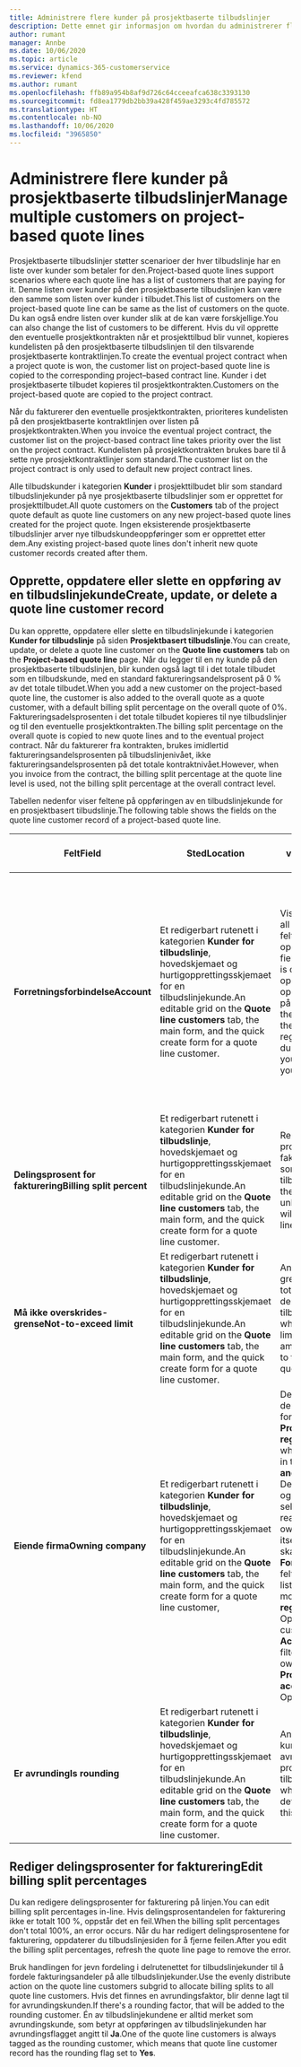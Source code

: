 ```yaml
---
title: Administrere flere kunder på prosjektbaserte tilbudslinjer
description: Dette emnet gir informasjon om hvordan du administrerer flere kunder på prosjektbaserte tilbudslinjer.
author: rumant
manager: Annbe
ms.date: 10/06/2020
ms.topic: article
ms.service: dynamics-365-customerservice
ms.reviewer: kfend
ms.author: rumant
ms.openlocfilehash: ffb89a954b8af9d726c64cceeafca638c3393130
ms.sourcegitcommit: fd8ea1779db2bb39a428f459ae3293c4fd785572
ms.translationtype: HT
ms.contentlocale: nb-NO
ms.lasthandoff: 10/06/2020
ms.locfileid: "3965850"
---
```

# <a name="manage-multiple-customers-on-project-based-quote-lines"></a><span data-ttu-id="76413-103">Administrere flere kunder på prosjektbaserte tilbudslinjer</span><span class="sxs-lookup"><span data-stu-id="76413-103">Manage multiple customers on project-based quote lines</span></span>

<span data-ttu-id="76413-104">Prosjektbaserte tilbudslinjer støtter scenarioer der hver tilbudslinje har en liste over kunder som betaler for den.</span><span class="sxs-lookup"><span data-stu-id="76413-104">Project-based quote lines support scenarios where each quote line has a list of customers that are paying for it.</span></span> <span data-ttu-id="76413-105">Denne listen over kunder på den prosjektbaserte tilbudslinjen kan være den samme som listen over kunder i tilbudet.</span><span class="sxs-lookup"><span data-stu-id="76413-105">This list of customers on the project-based quote line can be same as the list of customers on the quote.</span></span> <span data-ttu-id="76413-106">Du kan også endre listen over kunder slik at de kan være forskjellige.</span><span class="sxs-lookup"><span data-stu-id="76413-106">You can also change the list of customers to be different.</span></span> <span data-ttu-id="76413-107">Hvis du vil opprette den eventuelle prosjektkontrakten når et prosjekttilbud blir vunnet, kopieres kundelisten på den prosjektbaserte tilbudslinjen til den tilsvarende prosjektbaserte kontraktlinjen.</span><span class="sxs-lookup"><span data-stu-id="76413-107">To create the eventual project contract when a project quote is won, the customer list on project-based quote line is copied to the corresponding project–based contract line.</span></span> <span data-ttu-id="76413-108">Kunder i det prosjektbaserte tilbudet kopieres til prosjektkontrakten.</span><span class="sxs-lookup"><span data-stu-id="76413-108">Customers on the project-based quote are copied to the project contract.</span></span>

<span data-ttu-id="76413-109">Når du fakturerer den eventuelle prosjektkontrakten, prioriteres kundelisten på den prosjektbaserte kontraktlinjen over listen på prosjektkontrakten.</span><span class="sxs-lookup"><span data-stu-id="76413-109">When you invoice the eventual project contract, the customer list on the project-based contract line takes priority over the list on the project contract.</span></span> <span data-ttu-id="76413-110">Kundelisten på prosjektkontrakten brukes bare til å sette nye prosjektkontraktlinjer som standard.</span><span class="sxs-lookup"><span data-stu-id="76413-110">The customer list on the project contract is only used to default new project contract lines.</span></span>

<span data-ttu-id="76413-111">Alle tilbudskunder i kategorien **Kunder** i prosjekttilbudet blir som standard tilbudslinjekunder på nye prosjektbaserte tilbudslinjer som er opprettet for prosjekttilbudet.</span><span class="sxs-lookup"><span data-stu-id="76413-111">All quote customers on the **Customers** tab of the project quote default as quote line customers on any new project-based quote lines created for the project quote.</span></span> <span data-ttu-id="76413-112">Ingen eksisterende prosjektbaserte tilbudslinjer arver nye tilbudskundeoppføringer som er opprettet etter dem.</span><span class="sxs-lookup"><span data-stu-id="76413-112">Any existing project-based quote lines don't inherit new quote customer records created after them.</span></span>

## <a name="create-update-or-delete-a-quote-line-customer-record"></a><span data-ttu-id="76413-113">Opprette, oppdatere eller slette en oppføring av en tilbudslinjekunde</span><span class="sxs-lookup"><span data-stu-id="76413-113">Create, update, or delete a quote line customer record</span></span>

<span data-ttu-id="76413-114">Du kan opprette, oppdatere eller slette en tilbudslinjekunde i kategorien **Kunder for tilbudslinje** på siden **Prosjektbasert tilbudslinje**.</span><span class="sxs-lookup"><span data-stu-id="76413-114">You can create, update, or delete a quote line customer on the **Quote line customers** tab on the **Project-based quote line** page.</span></span> <span data-ttu-id="76413-115">Når du legger til en ny kunde på den prosjektbaserte tilbudslinjen, blir kunden også lagt til i det totale tilbudet som en tilbudskunde, med en standard faktureringsandelsprosent på 0 % av det totale tilbudet.</span><span class="sxs-lookup"><span data-stu-id="76413-115">When you add a new customer on the project-based quote line, the customer is also added to the overall quote as a quote customer, with a default billing split percentage on the overall quote of 0%.</span></span> <span data-ttu-id="76413-116">Faktureringsadelsprosenten i det totale tilbudet kopieres til nye tilbudslinjer og til den eventuelle prosjektkontrakten.</span><span class="sxs-lookup"><span data-stu-id="76413-116">The billing split percentage on the overall quote is copied to new quote lines and to the eventual project contract.</span></span> <span data-ttu-id="76413-117">Når du fakturerer fra kontrakten, brukes imidlertid faktureringsandelsprosenten på tilbudslinjenivået, ikke faktureringsandelsprosenten på det totale kontraktnivået.</span><span class="sxs-lookup"><span data-stu-id="76413-117">However, when you invoice from the contract, the billing split percentage at the quote line level is used, not the billing split percentage at the overall contract level.</span></span> 

<span data-ttu-id="76413-118">Tabellen nedenfor viser feltene på oppføringen av en tilbudslinjekunde for en prosjektbasert tilbudslinje.</span><span class="sxs-lookup"><span data-stu-id="76413-118">The following table shows the fields on the quote line customer record of a project-based quote line.</span></span>

| <span data-ttu-id="76413-119">Felt</span><span class="sxs-lookup"><span data-stu-id="76413-119">Field</span></span> | <span data-ttu-id="76413-120">Sted</span><span class="sxs-lookup"><span data-stu-id="76413-120">Location</span></span> | <span data-ttu-id="76413-121">Beskrivelse og veiledning</span><span class="sxs-lookup"><span data-stu-id="76413-121">Description and guidance</span></span> | <span data-ttu-id="76413-122">Nedstrøms påvirkning</span><span class="sxs-lookup"><span data-stu-id="76413-122">Downstream impact</span></span> |
| --- | --- | --- | --- |
| <span data-ttu-id="76413-123">**Forretningsforbindelse**</span><span class="sxs-lookup"><span data-stu-id="76413-123">**Account**</span></span> | <span data-ttu-id="76413-124">Et redigerbart rutenett i kategorien **Kunder for tilbudslinje**, hovedskjemaet og hurtigopprettingsskjemaet for en tilbudslinjekunde.</span><span class="sxs-lookup"><span data-stu-id="76413-124">An editable grid on the **Quote line customers** tab, the main form, and the quick create form for a quote line customer.</span></span> | <span data-ttu-id="76413-125">Viser alle aktive kontoer.</span><span class="sxs-lookup"><span data-stu-id="76413-125">Lists all active accounts.</span></span> <span data-ttu-id="76413-126">Dette feltet er låst etter at oppføringen er opprettet.</span><span class="sxs-lookup"><span data-stu-id="76413-126">This field is locked after the record is created.</span></span> <span data-ttu-id="76413-127">Hvis du må oppdatere feltet, sletter du oppføringen og oppretter den på nytt.</span><span class="sxs-lookup"><span data-stu-id="76413-127">If you need to update the field, delete and recreate the record.</span></span> <span data-ttu-id="76413-128">Hvis du har registrert faktiske verdier, kan du ikke slette oppføringen.</span><span class="sxs-lookup"><span data-stu-id="76413-128">If you recorded any actuals, you can't delete the record.</span></span> | <span data-ttu-id="76413-129">Når du velger en forretningsforbindelse fra hovedlisten over forretningsforbindelser som skal legges til, blir tilbudslinjekunden også lagt til som en tilbudskunde.</span><span class="sxs-lookup"><span data-stu-id="76413-129">When you pick an account from the master list of accounts to add, the Quote line customer is also added as a Quote customer.</span></span> <span data-ttu-id="76413-130">Tilbudslinjekunder kopieres til kunder på prosjektkontraktlinjen når et tilbud blir vunnet.</span><span class="sxs-lookup"><span data-stu-id="76413-130">Quote line customers are copied to the project contract line customers when a quote is won.</span></span> |
| <span data-ttu-id="76413-131">**Delingsprosent for fakturering**</span><span class="sxs-lookup"><span data-stu-id="76413-131">**Billing split percent**</span></span> | <span data-ttu-id="76413-132">Et redigerbart rutenett i kategorien **Kunder for tilbudslinje**, hovedskjemaet og hurtigopprettingsskjemaet for en tilbudslinjekunde.</span><span class="sxs-lookup"><span data-stu-id="76413-132">An editable grid on the **Quote line customers** tab, the main form, and the quick create form for a quote line customer.</span></span> | <span data-ttu-id="76413-133">Representerer prosentandelen av hver ikke-fakturerte salgstransaksjon som skal tilskrives denne tilbudslinjekunden.</span><span class="sxs-lookup"><span data-stu-id="76413-133">Represents the percentage of each unbilled sales transaction that will be attributed to this quote line customer.</span></span> | <span data-ttu-id="76413-134">Kopiert over til kunder for prosjektkontraktlinje.</span><span class="sxs-lookup"><span data-stu-id="76413-134">Copied over to project contract line customers.</span></span> |
| <span data-ttu-id="76413-135">**Må ikke overskrides-grense**</span><span class="sxs-lookup"><span data-stu-id="76413-135">**Not-to-exceed limit**</span></span> | <span data-ttu-id="76413-136">Et redigerbart rutenett i kategorien **Kunder for tilbudslinje**, hovedskjemaet og hurtigopprettingsskjemaet for en tilbudslinjekunde.</span><span class="sxs-lookup"><span data-stu-id="76413-136">An editable grid on the **Quote line customers** tab, the main form, and the quick create form for a quote line customer.</span></span> | <span data-ttu-id="76413-137">Angir om det finnes en avtalt grense eller et tak på totalbeløp som blir fakturert til denne kunden for denne tilbudslinjen.</span><span class="sxs-lookup"><span data-stu-id="76413-137">Indicates whether there is a negotiated limit or cap to the overall amount that will be invoiced to this customer for this quoted line.</span></span> | <span data-ttu-id="76413-138">Kopiert over til kunder for prosjektkontraktlinje når et tilbud er vunnet.</span><span class="sxs-lookup"><span data-stu-id="76413-138">Copied over to project contract line customers when a quote is won.</span></span> |
| <span data-ttu-id="76413-139">**Eiende firma**</span><span class="sxs-lookup"><span data-stu-id="76413-139">**Owning company**</span></span> | <span data-ttu-id="76413-140">Et redigerbart rutenett i kategorien **Kunder for tilbudslinje**, hovedskjemaet og hurtigopprettingsskjemaet for en tilbudslinjekunde.</span><span class="sxs-lookup"><span data-stu-id="76413-140">An editable grid on the **Quote line customers** tab, the main form, and the quick create form for a quote line customer,</span></span> | <span data-ttu-id="76413-141">Den juridiske enheten som denne kunden er konfigurert for, i modulen **Prosjektstyring og regnskap**.</span><span class="sxs-lookup"><span data-stu-id="76413-141">The legal entity in which this customer is set up in the **Project management and accounting** module.</span></span> <span data-ttu-id="76413-142">Dette feltet er skrivebeskyttet og er satt til eiende firma for selve tilbudet.</span><span class="sxs-lookup"><span data-stu-id="76413-142">This field is read-only and is set to the owning company of the quote itself.</span></span> <span data-ttu-id="76413-143">Listen over kunder som skal legges til i **Forretningsforbindelse**-feltet, er allerede filtrert til listen fra det eiende firmaet i modulen **Prosjektstyring og regnskap** i Project Operations.</span><span class="sxs-lookup"><span data-stu-id="76413-143">The list of customers to add in the **Account** field is already filtered to the list from the owning company in the **Project management and accounting** module of Project Operations.</span></span> | <span data-ttu-id="76413-144">Det eiende firmaet tilsvarer konseptet juridisk enhet.</span><span class="sxs-lookup"><span data-stu-id="76413-144">The owning company equates to the concept of legal entity.</span></span> <span data-ttu-id="76413-145">Alle kostnader og inntekter som er påløpt fra dette prosjektet, blir regnskapsført i hovedboken til det eiende firmaet.</span><span class="sxs-lookup"><span data-stu-id="76413-145">All costs and revenue that accrue from this project are accounted in the General ledger of the owning company.</span></span> |
| <span data-ttu-id="76413-146">**Er avrunding**</span><span class="sxs-lookup"><span data-stu-id="76413-146">**Is rounding**</span></span> | <span data-ttu-id="76413-147">Et redigerbart rutenett i kategorien **Kunder for tilbudslinje**, hovedskjemaet og hurtigopprettingsskjemaet for en tilbudslinjekunde.</span><span class="sxs-lookup"><span data-stu-id="76413-147">An editable grid on the **Quote line customers** tab, the main form, and the quick create form for a quote line customer.</span></span> | <span data-ttu-id="76413-148">Angir om denne kunden er en kunde med standard avrunding for denne prosjektbaserte tilbudslinjen.</span><span class="sxs-lookup"><span data-stu-id="76413-148">Indicates whether this customer is a default rounding customer for this project-based quote line.</span></span> | <span data-ttu-id="76413-149">Kopiert over til kunder i prosjektkontrakten når et tilbud er vunnet.</span><span class="sxs-lookup"><span data-stu-id="76413-149">Copied over to project contract customers when a quote is won.</span></span> |

## <a name="edit-billing-split-percentages"></a><span data-ttu-id="76413-150">Rediger delingsprosenter for fakturering</span><span class="sxs-lookup"><span data-stu-id="76413-150">Edit billing split percentages</span></span>

<span data-ttu-id="76413-151">Du kan redigere delingsprosenter for fakturering på linjen.</span><span class="sxs-lookup"><span data-stu-id="76413-151">You can edit billing split percentages in-line.</span></span> <span data-ttu-id="76413-152">Hvis delingsprosentandelen for fakturering ikke er totalt 100 %, oppstår det en feil.</span><span class="sxs-lookup"><span data-stu-id="76413-152">When the billing split percentages don't total 100%, an error occurs.</span></span> <span data-ttu-id="76413-153">Når du har redigert delingsprosentene for fakturering, oppdaterer du tilbudslinjesiden for å fjerne feilen.</span><span class="sxs-lookup"><span data-stu-id="76413-153">After you edit the billing split percentages, refresh the quote line page to remove the error.</span></span>

<span data-ttu-id="76413-154">Bruk handlingen for jevn fordeling i delrutenettet for tilbudslinjekunder til å fordele fakturingsandeler på alle tilbudslinjekunder.</span><span class="sxs-lookup"><span data-stu-id="76413-154">Use the evenly distribute action on the quote line customers subgrid to allocate billing splits to all quote line customers.</span></span> <span data-ttu-id="76413-155">Hvis det finnes en avrundingsfaktor, blir denne lagt til for avrundingskunden.</span><span class="sxs-lookup"><span data-stu-id="76413-155">If there's a rounding factor, that will be added to the rounding customer.</span></span> <span data-ttu-id="76413-156">Én av tilbudslinjekundene er alltid merket som avrundingskunde, som betyr at oppføringen av tilbudslinjekunden har avrundingsflagget angitt til **Ja**.</span><span class="sxs-lookup"><span data-stu-id="76413-156">One of the quote line customers is always tagged as the rounding customer, which means that quote line customer record has the rounding flag set to **Yes**.</span></span> 
